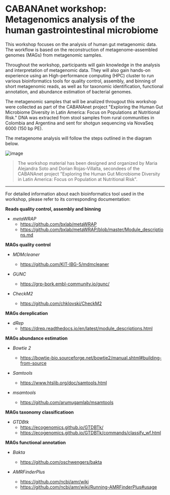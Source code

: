 # CABANAnet workshop: Metagenomics analysis of the human gastrointestinal microbiome

This workshop focuses on the analysis of human gut metagenomic data. The workflow is based on the reconstruction of metagenome-assembled genomes (MAGs) from metagenomic samples.

Throughout the workshop, participants will gain knowledge in the analysis and interpretation of metagenomic data. They will also gain hands-on experience using an High-performance computing (HPC) cluster to run various bioinformatics tools for quality control, assembly, and binning of short metagenomic reads, as well as for taxonomic identification, functional annotation, and abundance estimation of bacterial genomes.

The metagenomic samples that will be analized througout this workshop were collected as part of the CABANAnet project "Exploring the Human Gut Microbiome Diversity in Latin America: Focus on Populations at Nutritional Risk." DNA was extracted from stool samples from rural communities in Colombia and Argentina and sent for shotgun sequencing via NovaSeq 6000 (150 bp PE).

The metagenome analysis will follow the steps outlined in the diagram below.

![image](https://github.com/user-attachments/assets/7b167054-300f-4eaa-85b0-a6a6ecaa6767)

> The workshop material has been designed and organized by Maria Alejandra Soto and Dorian Rojas-Villalta, secondees of the CABANAnet project "Exploring the Human Gut Microbiome Diversity in Latin America: Focus on Population at Nutritional Risk".

---
For detailed information about each bioinformatics tool used in the workshop, please refer to its corresponding documentation:

**Reads quality control, assembly and binning**

  - *metaWRAP*
    - https://github.com/bxlab/metaWRAP
    - https://github.com/bxlab/metaWRAP/blob/master/Module_descriptions.md
 
**MAGs quality control**

  - *MDMcleaner*
    - https://github.com/KIT-IBG-5/mdmcleaner

 - *GUNC*
     - https://grp-bork.embl-community.io/gunc/
  
 - *CheckM2*
    - https://github.com/chklovski/CheckM2

**MAGs dereplication**

  - *dRep*
      - https://drep.readthedocs.io/en/latest/module_descriptions.html
    
**MAGs abundance estimation**

  - *Bowtie 2*
      - https://bowtie-bio.sourceforge.net/bowtie2/manual.shtml#building-from-source

  - *Samtools*
     - https://www.htslib.org/doc/samtools.html
  
  - *msamtools*
      - https://github.com/arumugamlab/msamtools

**MAGs taxonomy classificatioon**

  - *GTDBtk*
      - https://ecogenomics.github.io/GTDBTk/
      - https://ecogenomics.github.io/GTDBTk/commands/classify_wf.html

**MAGs functional annotation**

  - *Bakta*
      - https://github.com/oschwengers/bakta

  - *AMRFinderPlus*
      - https://github.com/ncbi/amr/wiki
      - https://github.com/ncbi/amr/wiki/Running-AMRFinderPlus#usage

